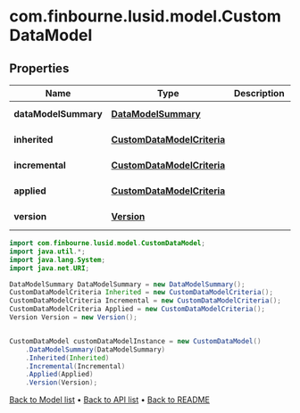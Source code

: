 # com.finbourne.lusid.model.CustomDataModel

## Properties

Name | Type | Description | Notes
------------ | ------------- | ------------- | -------------
**dataModelSummary** | [**DataModelSummary**](DataModelSummary.md) |  | [optional] [default to DataModelSummary]
**inherited** | [**CustomDataModelCriteria**](CustomDataModelCriteria.md) |  | [optional] [default to CustomDataModelCriteria]
**incremental** | [**CustomDataModelCriteria**](CustomDataModelCriteria.md) |  | [optional] [default to CustomDataModelCriteria]
**applied** | [**CustomDataModelCriteria**](CustomDataModelCriteria.md) |  | [optional] [default to CustomDataModelCriteria]
**version** | [**Version**](Version.md) |  | [optional] [default to Version]

```java
import com.finbourne.lusid.model.CustomDataModel;
import java.util.*;
import java.lang.System;
import java.net.URI;

DataModelSummary DataModelSummary = new DataModelSummary();
CustomDataModelCriteria Inherited = new CustomDataModelCriteria();
CustomDataModelCriteria Incremental = new CustomDataModelCriteria();
CustomDataModelCriteria Applied = new CustomDataModelCriteria();
Version Version = new Version();


CustomDataModel customDataModelInstance = new CustomDataModel()
    .DataModelSummary(DataModelSummary)
    .Inherited(Inherited)
    .Incremental(Incremental)
    .Applied(Applied)
    .Version(Version);
```


[Back to Model list](../README.md#documentation-for-models) &#8226; [Back to API list](../README.md#documentation-for-api-endpoints) &#8226; [Back to README](../README.md)
